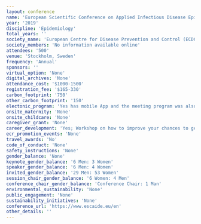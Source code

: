 ```yaml
---
layout: conference 
name: 'European Scientific Conference on Applied Infectious Disease Epidemiology (ESCAIDE)'
year: '2019'
discipline: 'Epidemiology'
total_years: ''
society_name: 'European Centre for Disease Prevention and Control (ECDC)'
society_members: 'No information available online'
attendees: '500'
venue: 'Stockholm, Sweden'
frequency: 'Annual'
sponsors: ''
virtual_option: 'None'
digital_archives: 'None'
attendance_cost: '$1000-1500'
registration_fee: '$165-330'
carbon_footprint: '750'
other_carbon_footprint: '150'
electonic_program: 'Yes has mobile App and the meeting program was also available online.'
onsite_maternity: 'None'
onsite_childcare: 'None'
caregiver_grant: 'None'
career_development: 'Yes; Workshop on how to improve your chances to get an article published in a peer-reviewed journal'
ecr_promotion_events: 'None'
travel_awards: 'No'
code_of_conduct: 'None'
safety_instructions: 'None'
gender_balance: 'None'
keynote_gender_balance: '6 Men: 3 Women'
speaker_gender_balance: '6 Men: 4 Women'
invited_gender_balance: '29 Men: 53 Women'
session_chair_gender_balance: '6 Women: 4 Men'
conference_chair_gender_balance: 'Conference Chair: 1 Man'
environmental_sustainability: 'None'
public_engagement: 'None'
sustainability_initiatives: 'None'
conference_url: 'https://www.escaide.eu/en'
other_details: ''
---
```

